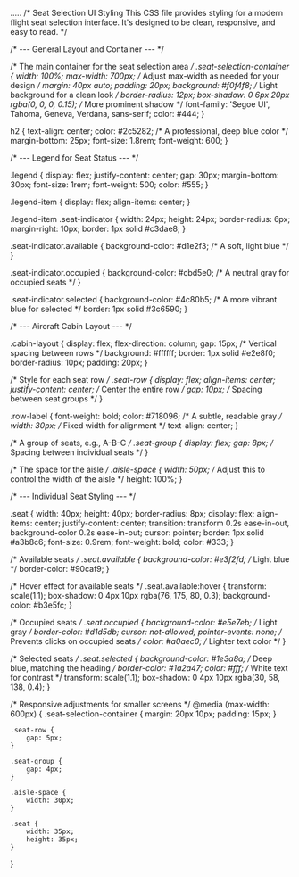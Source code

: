 ..... 
/*
    Seat Selection UI Styling
    This CSS file provides styling for a modern flight seat selection interface.
    It's designed to be clean, responsive, and easy to read.
*/

/* --- General Layout and Container --- */

/* The main container for the seat selection area */
.seat-selection-container {
    width: 100%;
    max-width: 700px; /* Adjust max-width as needed for your design */
    margin: 40px auto;
    padding: 20px;
    background: #f0f4f8; /* Light background for a clean look */
    border-radius: 12px;
    box-shadow: 0 6px 20px rgba(0, 0, 0, 0.15); /* More prominent shadow */
    font-family: 'Segoe UI', Tahoma, Geneva, Verdana, sans-serif;
    color: #444;
}

h2 {
    text-align: center;
    color: #2c5282; /* A professional, deep blue color */
    margin-bottom: 25px;
    font-size: 1.8rem;
    font-weight: 600;
}

/* --- Legend for Seat Status --- */

.legend {
    display: flex;
    justify-content: center;
    gap: 30px;
    margin-bottom: 30px;
    font-size: 1rem;
    font-weight: 500;
    color: #555;
}

.legend-item {
    display: flex;
    align-items: center;
}

.legend-item .seat-indicator {
    width: 24px;
    height: 24px;
    border-radius: 6px;
    margin-right: 10px;
    border: 1px solid #c3dae8;
}

.seat-indicator.available {
    background-color: #d1e2f3; /* A soft, light blue */
}

.seat-indicator.occupied {
    background-color: #cbd5e0; /* A neutral gray for occupied seats */
}

.seat-indicator.selected {
    background-color: #4c80b5; /* A more vibrant blue for selected */
    border: 1px solid #3c6590;
}

/* --- Aircraft Cabin Layout --- */

.cabin-layout {
    display: flex;
    flex-direction: column;
    gap: 15px; /* Vertical spacing between rows */
    background: #ffffff;
    border: 1px solid #e2e8f0;
    border-radius: 10px;
    padding: 20px;
}

/* Style for each seat row */
.seat-row {
    display: flex;
    align-items: center;
    justify-content: center; /* Center the entire row */
    gap: 10px; /* Spacing between seat groups */
}

.row-label {
    font-weight: bold;
    color: #718096; /* A subtle, readable gray */
    width: 30px; /* Fixed width for alignment */
    text-align: center;
}

/* A group of seats, e.g., A-B-C */
.seat-group {
    display: flex;
    gap: 8px; /* Spacing between individual seats */
}

/* The space for the aisle */
.aisle-space {
    width: 50px; /* Adjust this to control the width of the aisle */
    height: 100%;
}

/* --- Individual Seat Styling --- */

.seat {
    width: 40px;
    height: 40px;
    border-radius: 8px;
    display: flex;
    align-items: center;
    justify-content: center;
    transition: transform 0.2s ease-in-out, background-color 0.2s ease-in-out;
    cursor: pointer;
    border: 1px solid #a3b8c6;
    font-size: 0.9rem;
    font-weight: bold;
    color: #333;
}

/* Available seats */
.seat.available {
    background-color: #e3f2fd; /* Light blue */
    border-color: #90caf9;
}

/* Hover effect for available seats */
.seat.available:hover {
    transform: scale(1.1);
    box-shadow: 0 4px 10px rgba(76, 175, 80, 0.3);
    background-color: #b3e5fc;
}

/* Occupied seats */
.seat.occupied {
    background-color: #e5e7eb; /* Light gray */
    border-color: #d1d5db;
    cursor: not-allowed;
    pointer-events: none; /* Prevents clicks on occupied seats */
    color: #a0aec0; /* Lighter text color */
}

/* Selected seats */
.seat.selected {
    background-color: #1e3a8a; /* Deep blue, matching the heading */
    border-color: #1a2a47;
    color: #fff; /* White text for contrast */
    transform: scale(1.1);
    box-shadow: 0 4px 10px rgba(30, 58, 138, 0.4);
}

/* Responsive adjustments for smaller screens */
@media (max-width: 600px) {
    .seat-selection-container {
        margin: 20px 10px;
        padding: 15px;
    }

    .seat-row {
        gap: 5px;
    }

    .seat-group {
        gap: 4px;
    }

    .aisle-space {
        width: 30px;
    }

    .seat {
        width: 35px;
        height: 35px;
    }
}
